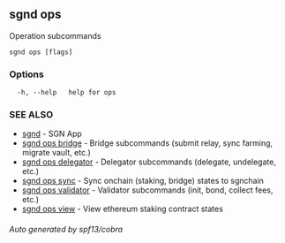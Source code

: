 ## sgnd ops

Operation subcommands

```
sgnd ops [flags]
```

### Options

```
  -h, --help   help for ops
```

### SEE ALSO

* [sgnd](sgnd.md)	 - SGN App
* [sgnd ops bridge](sgnd_ops_bridge.md)	 - Bridge subcommands (submit relay, sync farming, migrate vault, etc.)
* [sgnd ops delegator](sgnd_ops_delegator.md)	 - Delegator subcommands (delegate, undelegate, etc.)
* [sgnd ops sync](sgnd_ops_sync.md)	 - Sync onchain (staking, bridge) states to sgnchain
* [sgnd ops validator](sgnd_ops_validator.md)	 - Validator subcommands (init, bond, collect fees, etc.)
* [sgnd ops view](sgnd_ops_view.md)	 - View ethereum staking contract states

###### Auto generated by spf13/cobra
